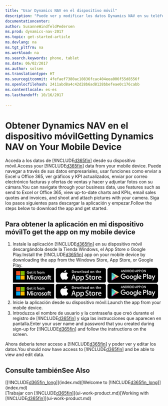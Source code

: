 ```yaml
---
title: "Usar Dynamics NAV en el dispositivo móvil"
description: "Puede ver y modificar los datos Dynamics NAV en su teléfono o tableta."
documentationcenter: 
author: SusanneWindfeldPedersen
ms.prod: dynamics-nav-2017
ms.topic: get-started-article
ms.devlang: na
ms.tgt_pltfrm: na
ms.workload: na
ms.search.keywords: phone, tablet
ms.date: 06/02/2017
ms.author: solsen
ms.translationtype: HT
ms.sourcegitcommit: 4fefaef7380ac10836fcac404eea006f55d8556f
ms.openlocfilehash: 2411abd8a4c42d28b6ad8128bbefeae0c176cabb
ms.contentlocale: es-es
ms.lasthandoff: 10/16/2017

---
```


# <a name="getting-dynamics-nav-on-your-mobile-device"></a><span data-ttu-id="a5d2e-103">Obtener Dynamics NAV en el dispositivo móvil</span><span class="sxs-lookup"><span data-stu-id="a5d2e-103">Getting Dynamics NAV on Your Mobile Device</span></span>
<span data-ttu-id="a5d2e-104">Acceda a los datos de [!INCLUDE[d365fin](includes/d365fin_md.md)] desde su dispositivo móvil.</span><span class="sxs-lookup"><span data-stu-id="a5d2e-104">Access your [!INCLUDE[d365fin](includes/d365fin_md.md)] data from your mobile device.</span></span> <span data-ttu-id="a5d2e-105">Puede navegar a través de sus datos empresariales, usar funciones como enviar a Excel u Office 365, ver gráficos y KPI actualizados, enviar por correo electrónico facturas y ofertas de ventas y hacer y adjuntar fotos con su cámara.</span><span class="sxs-lookup"><span data-stu-id="a5d2e-105">You can navigate through your business data, use features such as send to Excel or Office 365, view up-to-date charts and KPIs, email sales quotes and invoices, and shoot and attach pictures with your camera.</span></span> <span data-ttu-id="a5d2e-106">Siga los pasos siguientes para descargar la aplicación y empezar.</span><span class="sxs-lookup"><span data-stu-id="a5d2e-106">Follow the steps below to download the app and get started.</span></span>

## <a name="to-get-the-app-on-my-mobile-device"></a><span data-ttu-id="a5d2e-107">Para obtener la aplicación en mi dispositivo móvil</span><span class="sxs-lookup"><span data-stu-id="a5d2e-107">To get the app on my mobile device</span></span>
1. <span data-ttu-id="a5d2e-108">Instale la aplicación [!INCLUDE[d365fin](includes/d365fin_md.md)] en su dispositivo móvil descargándola desde la Tienda Windows, el App Store o Google Play.</span><span class="sxs-lookup"><span data-stu-id="a5d2e-108">Install the [!INCLUDE[d365fin](includes/d365fin_md.md)] app on your mobile device by downloading the app from the Windows Store, App Store, or Google Play.</span></span>  
<span data-ttu-id="a5d2e-109">[![Tienda Windows](./media/install-mobile-app/windowsstore.png)](http://go.microsoft.com/fwlink/?LinkId=734848)
[![App Store](./media/install-mobile-app/appstore.png)](http://go.microsoft.com/fwlink/?LinkId=734847) [![Google Play](./media/install-mobile-app/googleplay.png)](http://go.microsoft.com/fwlink/?LinkId=734849)</span><span class="sxs-lookup"><span data-stu-id="a5d2e-109">[![Windows Store](./media/install-mobile-app/windowsstore.png)](http://go.microsoft.com/fwlink/?LinkId=734848)
[![App Store](./media/install-mobile-app/appstore.png)](http://go.microsoft.com/fwlink/?LinkId=734847) [![Google Play](./media/install-mobile-app/googleplay.png)](http://go.microsoft.com/fwlink/?LinkId=734849)</span></span>  
2. <span data-ttu-id="a5d2e-110">Inicie la aplicación desde su dispositivo móvil.</span><span class="sxs-lookup"><span data-stu-id="a5d2e-110">Launch the app from your mobile device.</span></span>
3. <span data-ttu-id="a5d2e-111">Introduzca el nombre de usuario y la contraseña que creó durante el registro de [!INCLUDE[d365fin](includes/d365fin_md.md)] y siga las instrucciones que aparecen en pantalla.</span><span class="sxs-lookup"><span data-stu-id="a5d2e-111">Enter your user name and password that you created during sign-up for [!INCLUDE[d365fin](includes/d365fin_md.md)] and follow the instructions on the screen.</span></span>

<span data-ttu-id="a5d2e-112">Ahora debería tener acceso a [!INCLUDE[d365fin](includes/d365fin_md.md)] y poder ver y editar los datos.</span><span class="sxs-lookup"><span data-stu-id="a5d2e-112">You should now have access to [!INCLUDE[d365fin](includes/d365fin_md.md)] and be able to view and edit data.</span></span>

## <a name="see-also"></a><span data-ttu-id="a5d2e-113">Consulte también</span><span class="sxs-lookup"><span data-stu-id="a5d2e-113">See Also</span></span>
<span data-ttu-id="a5d2e-114">[[!INCLUDE[d365fin_long](includes/d365fin_long_md.md)]](index.md)</span><span class="sxs-lookup"><span data-stu-id="a5d2e-114">[Welcome to [!INCLUDE[d365fin_long](includes/d365fin_long_md.md)]](index.md)</span></span>  
<span data-ttu-id="a5d2e-115">[Trabajar con [!INCLUDE[d365fin](includes/d365fin_md.md)]](ui-work-product.md)</span><span class="sxs-lookup"><span data-stu-id="a5d2e-115">[Working with [!INCLUDE[d365fin](includes/d365fin_md.md)]](ui-work-product.md)</span></span>  

